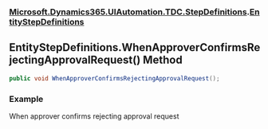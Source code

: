 ### [Microsoft.Dynamics365.UIAutomation.TDC.StepDefinitions](Microsoft.Dynamics365.UIAutomation.TDC.StepDefinitions.md 'Microsoft.Dynamics365.UIAutomation.TDC.StepDefinitions').[EntityStepDefinitions](EntityStepDefinitions.md 'Microsoft.Dynamics365.UIAutomation.TDC.StepDefinitions.EntityStepDefinitions')

## EntityStepDefinitions.WhenApproverConfirmsRejectingApprovalRequest() Method

```csharp
public void WhenApproverConfirmsRejectingApprovalRequest();
```

### Example
When approver confirms rejecting approval request